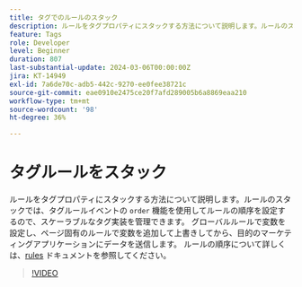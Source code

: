 ```yaml
---
title: タグでのルールのスタック
description: ルールをタグプロパティにスタックする方法について説明します。ルールのスタックでは、タグルールイベントの順序機能を使用してルールを順序付けするので、スケーラブルなタグ実装を管理できます。
feature: Tags
role: Developer
level: Beginner
duration: 807
last-substantial-update: 2024-03-06T00:00:00Z
jira: KT-14949
exl-id: 7a6de70c-adb5-442c-9270-ee0fee38721c
source-git-commit: eae0910e2475ce20f7afd289005b6a8869eaa210
workflow-type: tm+mt
source-wordcount: '98'
ht-degree: 36%

---
```


# タグルールをスタック

ルールをタグプロパティにスタックする方法について説明します。ルールのスタックでは、タグルールイベントの `order` 機能を使用してルールの順序を設定するので、スケーラブルなタグ実装を管理できます。 グローバルルールで変数を設定し、ページ固有のルールで変数を追加して上書きしてから、目的のマーケティングアプリケーションにデータを送信します。 ルールの順序について詳しくは、[rules](https://experienceleague.adobe.com/docs/experience-platform/tags/ui/rules.html#rule-ordering) ドキュメントを参照してください。

>[!VIDEO](https://video.tv.adobe.com/v/3427710/?learn=on)

